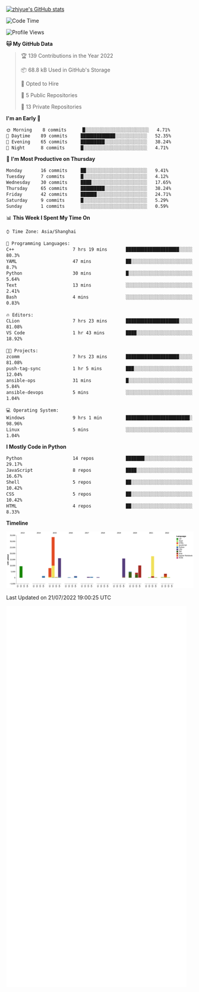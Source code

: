 
[![zhiyue's GitHub stats](https://github-readme-stats.vercel.app/api?username=zhiyue)](https://github.com/anuraghazra/github-readme-stats&&show_icons=true)

<!--START_SECTION:waka-->
![Code Time](http://img.shields.io/badge/Code%20Time-0%20secs-blue)

![Profile Views](http://img.shields.io/badge/Profile%20Views-2-blue)

**🐱 My GitHub Data** 

> 🏆 139 Contributions in the Year 2022
 > 
> 📦 68.8 kB Used in GitHub's Storage 
 > 
> 💼 Opted to Hire
 > 
> 📜 5 Public Repositories 
 > 
> 🔑 13 Private Repositories  
 > 
**I'm an Early 🐤** 

```text
🌞 Morning    8 commits      █░░░░░░░░░░░░░░░░░░░░░░░░   4.71% 
🌆 Daytime    89 commits     █████████████░░░░░░░░░░░░   52.35% 
🌃 Evening    65 commits     █████████░░░░░░░░░░░░░░░░   38.24% 
🌙 Night      8 commits      █░░░░░░░░░░░░░░░░░░░░░░░░   4.71%

```
📅 **I'm Most Productive on Thursday** 

```text
Monday       16 commits     ██░░░░░░░░░░░░░░░░░░░░░░░   9.41% 
Tuesday      7 commits      █░░░░░░░░░░░░░░░░░░░░░░░░   4.12% 
Wednesday    30 commits     ████░░░░░░░░░░░░░░░░░░░░░   17.65% 
Thursday     65 commits     █████████░░░░░░░░░░░░░░░░   38.24% 
Friday       42 commits     ██████░░░░░░░░░░░░░░░░░░░   24.71% 
Saturday     9 commits      █░░░░░░░░░░░░░░░░░░░░░░░░   5.29% 
Sunday       1 commits      ░░░░░░░░░░░░░░░░░░░░░░░░░   0.59%

```


📊 **This Week I Spent My Time On** 

```text
⌚︎ Time Zone: Asia/Shanghai

💬 Programming Languages: 
C++                      7 hrs 19 mins       ████████████████████░░░░░   80.3% 
YAML                     47 mins             ██░░░░░░░░░░░░░░░░░░░░░░░   8.7% 
Python                   30 mins             █░░░░░░░░░░░░░░░░░░░░░░░░   5.64% 
Text                     13 mins             ░░░░░░░░░░░░░░░░░░░░░░░░░   2.41% 
Bash                     4 mins              ░░░░░░░░░░░░░░░░░░░░░░░░░   0.83%

🔥 Editors: 
CLion                    7 hrs 23 mins       ████████████████████░░░░░   81.08% 
VS Code                  1 hr 43 mins        ████░░░░░░░░░░░░░░░░░░░░░   18.92%

🐱‍💻 Projects: 
zcomm                    7 hrs 23 mins       ████████████████████░░░░░   81.08% 
push-tag-sync            1 hr 5 mins         ███░░░░░░░░░░░░░░░░░░░░░░   12.04% 
ansible-ops              31 mins             █░░░░░░░░░░░░░░░░░░░░░░░░   5.84% 
ansible-devops           5 mins              ░░░░░░░░░░░░░░░░░░░░░░░░░   1.04%

💻 Operating System: 
Windows                  9 hrs 1 min         ████████████████████████░   98.96% 
Linux                    5 mins              ░░░░░░░░░░░░░░░░░░░░░░░░░   1.04%

```

**I Mostly Code in Python** 

```text
Python                   14 repos            ███████░░░░░░░░░░░░░░░░░░   29.17% 
JavaScript               8 repos             ████░░░░░░░░░░░░░░░░░░░░░   16.67% 
Shell                    5 repos             ██░░░░░░░░░░░░░░░░░░░░░░░   10.42% 
CSS                      5 repos             ██░░░░░░░░░░░░░░░░░░░░░░░   10.42% 
HTML                     4 repos             ██░░░░░░░░░░░░░░░░░░░░░░░   8.33%

```


**Timeline**

![Chart not found](https://raw.githubusercontent.com/zhiyue/zhiyue/main/charts/bar_graph.png) 


 Last Updated on 21/07/2022 19:00:25 UTC
<!--END_SECTION:waka-->

<!-- [![Top Langs](https://github-readme-stats.vercel.app/api/top-langs/?username=zhiyue)](https://github.com/anuraghazra/github-readme-stats) -->

![](./github-metrics.svg)

